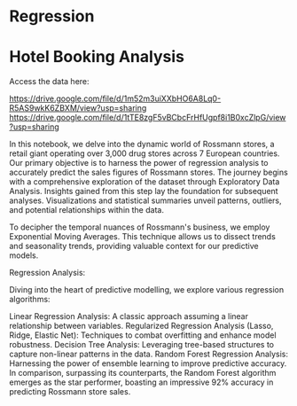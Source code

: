 # Regression
# Hotel Booking Analysis
Access the data here:

https://drive.google.com/file/d/1m52m3uiXXbHO6A8Lq0-R5AS9wkK6ZBXM/view?usp=sharing
https://drive.google.com/file/d/1tTE8zgF5vBCbcFrHfUgpf8i1B0xcZlpG/view?usp=sharing


In this notebook, we delve into the dynamic world of Rossmann stores, a retail giant operating over 3,000 drug stores across 7 European countries. Our primary objective is to harness the power of regression analysis to accurately predict the sales figures of Rossmann stores. The journey begins with a comprehensive exploration of the dataset through Exploratory Data Analysis. Insights gained from this step lay the foundation for subsequent analyses. Visualizations and statistical summaries unveil patterns, outliers, and potential relationships within the data.

To decipher the temporal nuances of Rossmann's business, we employ Exponential Moving Averages. This technique allows us to dissect trends and seasonality trends, providing valuable context for our predictive models.

Regression Analysis:

Diving into the heart of predictive modelling, we explore various regression algorithms:

Linear Regression Analysis: A classic approach assuming a linear relationship between variables.
Regularized Regression Analysis (Lasso, Ridge, Elastic Net): Techniques to combat overfitting and enhance model robustness.
Decision Tree Analysis: Leveraging tree-based structures to capture non-linear patterns in the data.
Random Forest Regression Analysis: Harnessing the power of ensemble learning to improve predictive accuracy.
In comparison, surpassing its counterparts, the Random Forest algorithm emerges as the star performer, boasting an impressive 92% accuracy in predicting Rossmann store sales.
